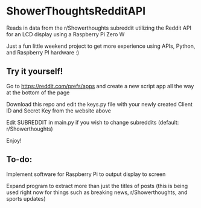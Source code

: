 # ShowerThoughtsRedditAPI
Reads in data from the r/Showerthoughts subreddit utilizing the Reddit API for an LCD display using a Raspberry Pi Zero W

Just a fun little weekend project to get more experience using APIs, Python, and Raspberry PI hardware :)


## Try it yourself!

Go to https://reddit.com/prefs/apps and create a new script app all the way at the bottom of the page

Download this repo and edit the keys.py file with your newly created Client ID and Secret Key from the website above

Edit SUBREDDIT in main.py if you wish to change subreddits (default: r/Showerthoughts)

Enjoy!


## To-do:

Implement software for Raspberry Pi to output display to screen

Expand program to extract more than just the titles of posts (this is being used right now for things such as breaking news, r/Showerthoughts, and sports updates)
